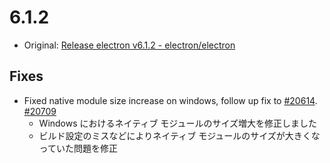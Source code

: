 # 6.1.2

- Original: [Release electron v6.1.2 - electron/electron](https://github.com/electron/electron/releases/tag/v6.1.2)

## Fixes

- Fixed native module size increase on windows, follow up fix to [#20614](https://github.com/electron/electron/pull/20614). [#20709](https://github.com/electron/electron/pull/20709)
  - Windows におけるネイティブ モジュールのサイズ増大を修正しました
  - ビルド設定のミスなどによりネイティブ モジュールのサイズが大きくなっていた問題を修正
